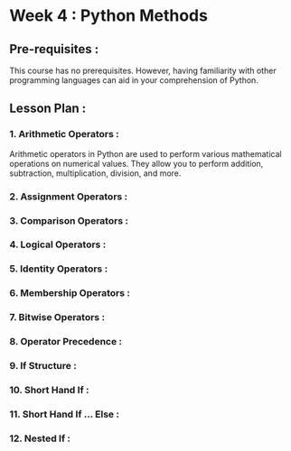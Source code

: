 # Week 4 : Python Methods

## Pre-requisites :

This course has no prerequisites. However, having familiarity with other programming languages can aid in your comprehension of Python.
## Lesson Plan :
### 1.	Arithmetic Operators :
Arithmetic operators in Python are used to perform various mathematical operations on numerical values. They allow you to perform addition, subtraction, multiplication, division, and more.

### 2.	Assignment Operators :

### 3.	Comparison Operators :

### 4.	Logical Operators :

### 5.	Identity Operators :

### 6.	Membership Operators :

### 7.	Bitwise Operators :

### 8.	Operator Precedence :

### 9.	If Structure :

### 10.	Short Hand If :

### 11.	Short Hand If ... Else :

### 12.	Nested If :


